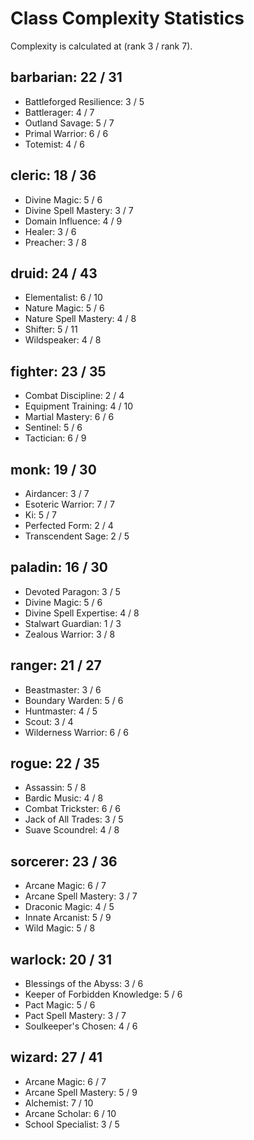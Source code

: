 # Class Complexity Statistics

Complexity is calculated at (rank 3 / rank 7).


## barbarian: 22 / 31
* Battleforged Resilience: 3 / 5
* Battlerager: 4 / 7
* Outland Savage: 5 / 7
* Primal Warrior: 6 / 6
* Totemist: 4 / 6
            
## cleric: 18 / 36
* Divine Magic: 5 / 6
* Divine Spell Mastery: 3 / 7
* Domain Influence: 4 / 9
* Healer: 3 / 6
* Preacher: 3 / 8
            
## druid: 24 / 43
* Elementalist: 6 / 10
* Nature Magic: 5 / 6
* Nature Spell Mastery: 4 / 8
* Shifter: 5 / 11
* Wildspeaker: 4 / 8
            
## fighter: 23 / 35
* Combat Discipline: 2 / 4
* Equipment Training: 4 / 10
* Martial Mastery: 6 / 6
* Sentinel: 5 / 6
* Tactician: 6 / 9
            
## monk: 19 / 30
* Airdancer: 3 / 7
* Esoteric Warrior: 7 / 7
* Ki: 5 / 7
* Perfected Form: 2 / 4
* Transcendent Sage: 2 / 5
            
## paladin: 16 / 30
* Devoted Paragon: 3 / 5
* Divine Magic: 5 / 6
* Divine Spell Expertise: 4 / 8
* Stalwart Guardian: 1 / 3
* Zealous Warrior: 3 / 8
            
## ranger: 21 / 27
* Beastmaster: 3 / 6
* Boundary Warden: 5 / 6
* Huntmaster: 4 / 5
* Scout: 3 / 4
* Wilderness Warrior: 6 / 6
            
## rogue: 22 / 35
* Assassin: 5 / 8
* Bardic Music: 4 / 8
* Combat Trickster: 6 / 6
* Jack of All Trades: 3 / 5
* Suave Scoundrel: 4 / 8
            
## sorcerer: 23 / 36
* Arcane Magic: 6 / 7
* Arcane Spell Mastery: 3 / 7
* Draconic Magic: 4 / 5
* Innate Arcanist: 5 / 9
* Wild Magic: 5 / 8
            
## warlock: 20 / 31
* Blessings of the Abyss: 3 / 6
* Keeper of Forbidden Knowledge: 5 / 6
* Pact Magic: 5 / 6
* Pact Spell Mastery: 3 / 7
* Soulkeeper's Chosen: 4 / 6
            
## wizard: 27 / 41
* Arcane Magic: 6 / 7
* Arcane Spell Mastery: 5 / 9
* Alchemist: 7 / 10
* Arcane Scholar: 6 / 10
* School Specialist: 3 / 5
